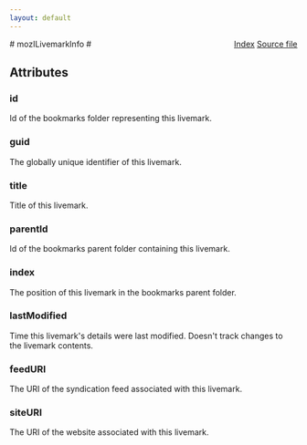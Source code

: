 ```yaml
---
layout: default
---
```

<div class='links' style='float:right'><a href="../index.html">Index</a>
<a href="http://dxr.mozilla.org/mozilla-central/source/toolkit/components/places/mozIAsyncLivemarks.idl">Source file</a>
</div>
# mozILivemarkInfo #

## Attributes ##

### id ###
  
Id of the bookmarks folder representing this livemark.  
  

### guid ###
  
The globally unique identifier of this livemark.  
  

### title ###
  
Title of this livemark.  
  

### parentId ###
  
Id of the bookmarks parent folder containing this livemark.  
  

### index ###
  
The position of this livemark in the bookmarks parent folder.  
  

### lastModified ###
  
Time this livemark's details were last modified.  Doesn't track changes to  
the livemark contents.  
  

### feedURI ###
  
The URI of the syndication feed associated with this livemark.  
  

### siteURI ###
  
The URI of the website associated with this livemark.  
  
